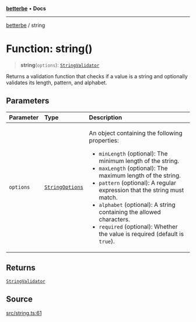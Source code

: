 [**betterbe**](../README.md) • **Docs**

---

[betterbe](../README.md) / string

# Function: string()

> **string**(`options`): [`StringValidator`](../interfaces/StringValidator.md)

Returns a validation function that checks if a value is a string and
optionally validates its length, pattern, and alphabet.

## Parameters

| Parameter | Type                                                | Description                                                                                                                                                                                                                                                                                                                                                                                                                                    |
| :-------- | :-------------------------------------------------- | :--------------------------------------------------------------------------------------------------------------------------------------------------------------------------------------------------------------------------------------------------------------------------------------------------------------------------------------------------------------------------------------------------------------------------------------------- |
| `options` | [`StringOptions`](../type-aliases/StringOptions.md) | <p>An object containing the following properties:</p><ul><li>`minLength` (optional): The minimum length of the string.</li><li>`maxLength` (optional): The maximum length of the string.</li><li>`pattern` (optional): A regular expression that the string must match.</li><li>`alphabet` (optional): A string containing the allowed characters.</li><li>`required` (optional): Whether the value is required (default is `true`).</li></ul> |

## Returns

[`StringValidator`](../interfaces/StringValidator.md)

## Source

[src/string.ts:61](https://github.com/ericvera/betterbe/blob/main/src/string.ts#L61)
